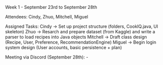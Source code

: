 Week 1 - September 23rd to September 28th 

Attendees: Cindy, Zhuo, Mitchell, Miguel 

Assigned Tasks:
    Cindy -> Set up project structure (folders, CookIQ.java, UI skeleton)
    Zhuo -> Resarch and prepare dataset (from Kaggle) and write a parser to load recipes into Java objects 
    Mitchell -> Draft class design (Recipe, User, Preference, RecommendationEngine)
    Miguel -> Begin login system design (User accounts, basic persistence + plan)

Meeting via Discord (September 28th): 
    - 